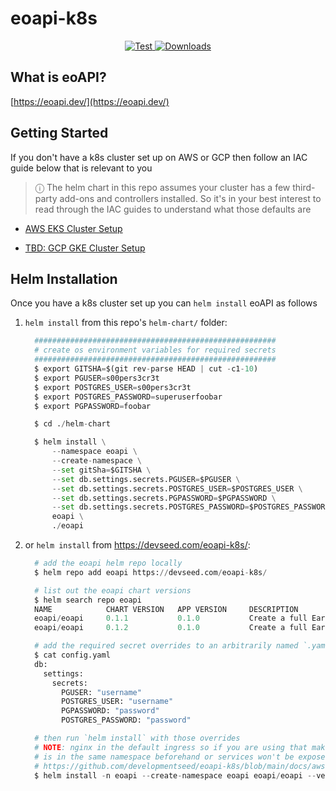 # eoapi-k8s

<p align="center">
  <a href="https://github.com/developmentseed/eoapi-k8s/actions?query=workflow%3ACI" target="_blank">
      <img src="https://github.com/developmentseed/eoapi-k8s/actions/workflows/helm-tests.yml/badge.svg?branch=main" alt="Test">
  </a>
  <a href="https://github.com/developmentseed/eoapi-k8s/blob/main/LICENSE" target="_blank">
      <img src="https://img.shields.io/github/license/developmentseed/titiler.svg" alt="Downloads">
  </a>
</p>

## What is eoAPI?

[https://eoapi.dev/](https://eoapi.dev/)

## Getting Started

If you don't have a k8s cluster set up on AWS or GCP then follow an IAC guide below that is relevant to you

> &#9432; The helm chart in this repo assumes your cluster has a few third-party add-ons and controllers installed. So
> it's in your best interest to read through the IAC guides to understand what those defaults are

* [AWS EKS Cluster Setup](./docs/aws-eks.md)

* [TBD: GCP GKE Cluster Setup](./docs/gcp-gke.md)
 
## Helm Installation 

Once you have a k8s cluster set up you can `helm install` eoAPI as follows

1. `helm install` from this repo's `helm-chart/` folder:

    ```python
      ######################################################
      # create os environment variables for required secrets
      ######################################################
      $ export GITSHA=$(git rev-parse HEAD | cut -c1-10)
      $ export PGUSER=s00pers3cr3t
      $ export POSTGRES_USER=s00pers3cr3t
      $ export POSTGRES_PASSWORD=superuserfoobar
      $ export PGPASSWORD=foobar
   
      $ cd ./helm-chart

      $ helm install \
          --namespace eoapi \
          --create-namespace \
          --set gitSha=$GITSHA \
          --set db.settings.secrets.PGUSER=$PGUSER \
          --set db.settings.secrets.POSTGRES_USER=$POSTGRES_USER \
          --set db.settings.secrets.PGPASSWORD=$PGPASSWORD \
          --set db.settings.secrets.POSTGRES_PASSWORD=$POSTGRES_PASSWORD \
          eoapi \
          ./eoapi
    ```

2. or `helm install` from https://devseed.com/eoapi-k8s/:

    ```python
      # add the eoapi helm repo locally
      $ helm repo add eoapi https://devseed.com/eoapi-k8s/
    
      # list out the eoapi chart versions
      $ helm search repo eoapi 
      NAME            CHART VERSION   APP VERSION     DESCRIPTION                                       
      eoapi/eoapi     0.1.1           0.1.0           Create a full Earth Observation API with Metada...
      eoapi/eoapi     0.1.2           0.1.0           Create a full Earth Observation API with Metada...
   
      # add the required secret overrides to an arbitrarily named `.yaml` file (`config.yaml` below)
      $ cat config.yaml 
      db:
        settings:
          secrets:
            PGUSER: "username"
            POSTGRES_USER: "username"
            PGPASSWORD: "password"
            POSTGRES_PASSWORD: "password"
    
      # then run `helm install` with those overrides 
      # NOTE: nginx in the default ingress so if you are using that make sure your nginx controller 
      # is in the same namespace beforehand or services won't be exposed
      # https://github.com/developmentseed/eoapi-k8s/blob/main/docs/aws-eks.md#nginx-ingress
      $ helm install -n eoapi --create-namespace eoapi eoapi/eoapi --version 0.1.2 -f config.yaml
    ```


